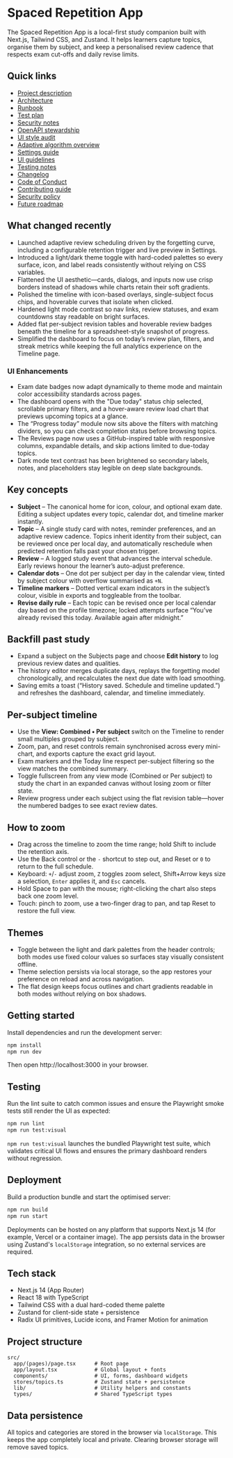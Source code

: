 # Spaced Repetition App

The Spaced Repetition App is a local-first study companion built with Next.js, Tailwind CSS, and Zustand. It helps learners capture topics, organise them by subject, and keep a personalised review cadence that respects exam cut-offs and daily revise limits.

## Quick links

- [Project description](DESCRIPTION.md)
- [Architecture](docs/architecture.md)
- [Runbook](docs/runbook.md)
- [Test plan](docs/test-plan.md)
- [Security notes](docs/security.md)
- [OpenAPI stewardship](docs/openapi.yaml)
- [UI style audit](docs/ui-style-audit.md)
- [Adaptive algorithm overview](docs/ALGORITHM_OVERVIEW.md)
- [Settings guide](SETTINGS_GUIDE.md)
- [UI guidelines](UI_GUIDELINES.md)
- [Testing notes](TESTING_NOTES.md)
- [Changelog](CHANGELOG.md)
- [Code of Conduct](CODE_OF_CONDUCT.md)
- [Contributing guide](CONTRIBUTING.md)
- [Security policy](SECURITY.md)
- [Future roadmap](future-plan.md)

## What changed recently

- Launched adaptive review scheduling driven by the forgetting curve, including a configurable retention trigger and live preview in Settings.
- Introduced a light/dark theme toggle with hard-coded palettes so every surface, icon, and label reads consistently without relying on CSS variables.
- Flattened the UI aesthetic—cards, dialogs, and inputs now use crisp borders instead of shadows while charts retain their soft gradients.
- Polished the timeline with icon-based overlays, single-subject focus chips, and hoverable curves that isolate when clicked.
- Hardened light mode contrast so nav links, review statuses, and exam countdowns stay readable on bright surfaces.
- Added flat per-subject revision tables and hoverable review badges beneath the timeline for a spreadsheet-style snapshot of progress.
- Simplified the dashboard to focus on today’s review plan, filters, and streak metrics while keeping the full analytics experience on the Timeline page.

### UI Enhancements

- Exam date badges now adapt dynamically to theme mode and maintain color accessibility standards across pages.
- The dashboard opens with the "Due today" status chip selected, scrollable primary filters, and a hover-aware review load chart that previews upcoming topics at a glance.
- The “Progress today” module now sits above the filters with matching dividers, so you can check completion status before browsing topics.
- The Reviews page now uses a GitHub-inspired table with responsive columns, expandable details, and skip actions limited to due-today topics.
- Dark mode text contrast has been brightened so secondary labels, notes, and placeholders stay legible on deep slate backgrounds.

## Key concepts

- **Subject** – The canonical home for icon, colour, and optional exam date. Editing a subject updates every topic, calendar dot, and timeline marker instantly.
- **Topic** – A single study card with notes, reminder preferences, and an adaptive review cadence. Topics inherit identity from their subject, can be reviewed once per local day, and automatically reschedule when predicted retention falls past your chosen trigger.
- **Review** – A logged study event that advances the interval schedule. Early reviews honour the learner’s auto-adjust preference.
- **Calendar dots** – One dot per subject per day in the calendar view, tinted by subject colour with overflow summarised as `+N`.
- **Timeline markers** – Dotted vertical exam indicators in the subject’s colour, visible in exports and toggleable from the toolbar.
- **Revise daily rule** – Each topic can be revised once per local calendar day based on the profile timezone; locked attempts surface “You’ve already revised this today. Available again after midnight.”

## Backfill past study

- Expand a subject on the Subjects page and choose **Edit history** to log previous review dates and qualities.
- The history editor merges duplicate days, replays the forgetting model chronologically, and recalculates the next due date with load smoothing.
- Saving emits a toast (“History saved. Schedule and timeline updated.”) and refreshes the dashboard, calendar, and timeline immediately.

## Per-subject timeline

- Use the **View: Combined • Per subject** switch on the Timeline to render small multiples grouped by subject.
- Zoom, pan, and reset controls remain synchronised across every mini-chart, and exports capture the exact grid layout.
- Exam markers and the Today line respect per-subject filtering so the view matches the combined summary.
- Toggle fullscreen from any view mode (Combined or Per subject) to study the chart in an expanded canvas without losing zoom or filter state.
- Review progress under each subject using the flat revision table—hover the numbered badges to see exact review dates.

## How to zoom

- Drag across the timeline to zoom the time range; hold Shift to include the retention axis.
- Use the Back control or the `-` shortcut to step out, and Reset or `0` to return to the full schedule.
- Keyboard: `+`/`-` adjust zoom, `Z` toggles zoom select, Shift+Arrow keys size a selection, `Enter` applies it, and `Esc` cancels.
- Hold Space to pan with the mouse; right-clicking the chart also steps back one zoom level.
- Touch: pinch to zoom, use a two-finger drag to pan, and tap Reset to restore the full view.

## Themes

- Toggle between the light and dark palettes from the header controls; both modes use fixed colour values so surfaces stay visually consistent offline.
- Theme selection persists via local storage, so the app restores your preference on reload and across navigation.
- The flat design keeps focus outlines and chart gradients readable in both modes without relying on box shadows.

## Getting started

Install dependencies and run the development server:

```bash
npm install
npm run dev
```

Then open http://localhost:3000 in your browser.

## Testing

Run the lint suite to catch common issues and ensure the Playwright smoke tests still render the UI as expected:

```bash
npm run lint
npm run test:visual
```

`npm run test:visual` launches the bundled Playwright test suite, which validates critical UI flows and ensures the primary dashboard renders without regression.

## Deployment

Build a production bundle and start the optimised server:

```bash
npm run build
npm run start
```

Deployments can be hosted on any platform that supports Next.js 14 (for example, Vercel or a container image). The app persists data in the browser using Zustand's `localStorage` integration, so no external services are required.

## Tech stack

- Next.js 14 (App Router)
- React 18 with TypeScript
- Tailwind CSS with a dual hard-coded theme palette
- Zustand for client-side state + persistence
- Radix UI primitives, Lucide icons, and Framer Motion for animation

## Project structure

```
src/
  app/(pages)/page.tsx      # Root page
  app/layout.tsx            # Global layout + fonts
  components/               # UI, forms, dashboard widgets
  stores/topics.ts          # Zustand state + persistence
  lib/                      # Utility helpers and constants
  types/                    # Shared TypeScript types
```

## Data persistence

All topics and categories are stored in the browser via `localStorage`. This keeps the app completely local and private. Clearing browser storage will remove saved topics.
